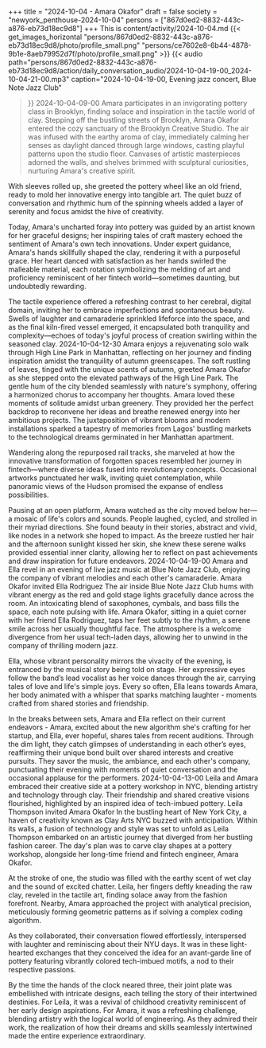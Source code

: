 +++
title = "2024-10-04 - Amara Okafor"
draft = false
society = "newyork_penthouse-2024-10-04"
persons = ["867d0ed2-8832-443c-a876-eb73d18ec9d8"]
+++
This is content/activity/2024-10-04.md
{{< get_images_horizontal "persons/867d0ed2-8832-443c-a876-eb73d18ec9d8/photo/profile_small.png" "persons/ce7602e8-6b44-4878-9b1e-8aeb79952d7f/photo/profile_small.png" >}}
{{< audio
    path="persons/867d0ed2-8832-443c-a876-eb73d18ec9d8/action/daily_conversation_audio/2024-10-04-19-00_2024-10-04-21-00.mp3" 
    caption="2024-10-04-19-00, Evening jazz concert, Blue Note Jazz Club"
>}}
2024-10-04-09-00
Amara participates in an invigorating pottery class in Brooklyn, finding solace and inspiration in the tactile world of clay.
Stepping off the bustling streets of Brooklyn, Amara Okafor entered the cozy sanctuary of the Brooklyn Creative Studio. The air was infused with the earthy aroma of clay, immediately calming her senses as daylight danced through large windows, casting playful patterns upon the studio floor. Canvases of artistic masterpieces adorned the walls, and shelves brimmed with sculptural curiosities, nurturing Amara's creative spirit. 

With sleeves rolled up, she greeted the pottery wheel like an old friend, ready to mold her innovative energy into tangible art. The quiet buzz of conversation and rhythmic hum of the spinning wheels added a layer of serenity and focus amidst the hive of creativity. 

Today, Amara's uncharted foray into pottery was guided by an artist known for her graceful designs; her inspiring tales of craft mastery echoed the sentiment of Amara's own tech innovations. Under expert guidance, Amara's hands skillfully shaped the clay, rendering it with a purposeful grace. Her heart danced with satisfaction as her hands swirled the malleable material, each rotation symbolizing the melding of art and proficiency reminiscent of her fintech world—sometimes daunting, but undoubtedly rewarding.

The tactile experience offered a refreshing contrast to her cerebral, digital domain, inviting her to embrace imperfections and spontaneous beauty. Swells of laughter and camaraderie sprinkled lifeforce into the space, and as the final kiln-fired vessel emerged, it encapsulated both tranquility and complexity—echoes of today's joyful process of creation swirling within the seasoned clay.
2024-10-04-12-30
Amara enjoys a rejuvenating solo walk through High Line Park in Manhattan, reflecting on her journey and finding inspiration amidst the tranquility of autumn greenscapes.
The soft rustling of leaves, tinged with the unique scents of autumn, greeted Amara Okafor as she stepped onto the elevated pathways of the High Line Park. The gentle hum of the city blended seamlessly with nature's symphony, offering a harmonized chorus to accompany her thoughts. Amara loved these moments of solitude amidst urban greenery. They provided her the perfect backdrop to reconvene her ideas and breathe renewed energy into her ambitious projects. The juxtaposition of vibrant blooms and modern installations sparked a tapestry of memories from Lagos' bustling markets to the technological dreams germinated in her Manhattan apartment. 

Wandering along the repurposed rail tracks, she marveled at how the innovative transformation of forgotten spaces resembled her journey in fintech—where diverse ideas fused into revolutionary concepts. Occasional artworks punctuated her walk, inviting quiet contemplation, while panoramic views of the Hudson promised the expanse of endless possibilities.

Pausing at an open platform, Amara watched as the city moved below her—a mosaic of life's colors and sounds. People laughed, cycled, and strolled in their myriad directions. She found beauty in their stories, abstract and vivid, like nodes in a network she hoped to impact. As the breeze rustled her hair and the afternoon sunlight kissed her skin, she knew these serene walks provided essential inner clarity, allowing her to reflect on past achievements and draw inspiration for future endeavors.
2024-10-04-19-00
Amara and Ella revel in an evening of live jazz music at Blue Note Jazz Club, enjoying the company of vibrant melodies and each other's camaraderie.
Amara Okafor invited Ella Rodriguez
The air inside Blue Note Jazz Club hums with vibrant energy as the red and gold stage lights gracefully dance across the room. An intoxicating blend of saxophones, cymbals, and bass fills the space, each note pulsing with life. Amara Okafor, sitting in a quiet corner with her friend Ella Rodriguez, taps her feet subtly to the rhythm, a serene smile across her usually thoughtful face. The atmosphere is a welcome divergence from her usual tech-laden days, allowing her to unwind in the company of thrilling modern jazz.

Ella, whose vibrant personality mirrors the vivacity of the evening, is entranced by the musical story being told on stage. Her expressive eyes follow the band’s lead vocalist as her voice dances through the air, carrying tales of love and life's simple joys. Every so often, Ella leans towards Amara, her body animated with a whisper that sparks matching laughter - moments crafted from shared stories and friendship.

In the breaks between sets, Amara and Ella reflect on their current endeavors - Amara, excited about the new algorithm she's crafting for her startup, and Ella, ever hopeful, shares tales from recent auditions. Through the dim light, they catch glimpses of understanding in each other’s eyes, reaffirming their unique bond built over shared interests and creative pursuits. They savor the music, the ambiance, and each other's company, punctuating their evening with moments of quiet conversation and the occasional applause for the performers.
2024-10-04-13-00
Leila and Amara embraced their creative side at a pottery workshop in NYC, blending artistry and technology through clay. Their friendship and shared creative visions flourished, highlighted by an inspired idea of tech-imbued pottery.
Leila Thompson invited Amara Okafor
In the bustling heart of New York City, a haven of creativity known as Clay Arts NYC buzzed with anticipation. Within its walls, a fusion of technology and style was set to unfold as Leila Thompson embarked on an artistic journey that diverged from her bustling fashion career. The day's plan was to carve clay shapes at a pottery workshop, alongside her long-time friend and fintech engineer, Amara Okafor. 

At the stroke of one, the studio was filled with the earthy scent of wet clay and the sound of excited chatter. Leila, her fingers deftly kneading the raw clay, reveled in the tactile art, finding solace away from the fashion forefront. Nearby, Amara approached the project with analytical precision, meticulously forming geometric patterns as if solving a complex coding algorithm. 

As they collaborated, their conversation flowed effortlessly, interspersed with laughter and reminiscing about their NYU days. It was in these light-hearted exchanges that they conceived the idea for an avant-garde line of pottery featuring vibrantly colored tech-imbued motifs, a nod to their respective passions. 

By the time the hands of the clock neared three, their joint plate was embellished with intricate designs, each telling the story of their intertwined destinies. For Leila, it was a revival of childhood creativity reminiscent of her early design aspirations. For Amara, it was a refreshing challenge, blending artistry with the logical world of engineering. As they admired their work, the realization of how their dreams and skills seamlessly intertwined made the entire experience extraordinary.
